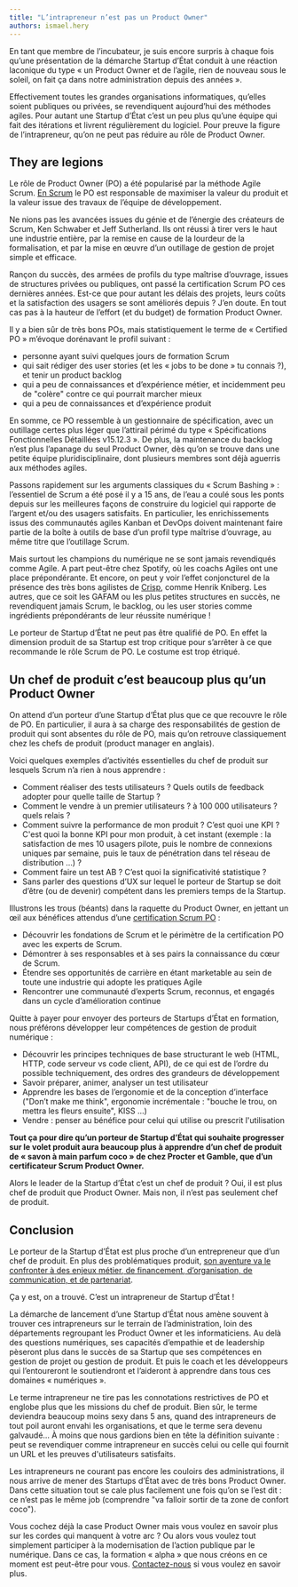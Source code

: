 ```yaml
---
title: "L’intrapreneur n’est pas un Product Owner"
authors: ismael.hery
---
```


En tant que membre de l’incubateur, je suis encore surpris à chaque fois qu’une présentation de la démarche Startup d’État conduit à une réaction laconique du type « un Product Owner et de l’agile, rien de nouveau sous le soleil, on fait ça dans notre administration depuis des années ».

Effectivement toutes les grandes organisations informatiques, qu’elles soient publiques ou privées, se revendiquent aujourd’hui des méthodes agiles. Pour autant une Startup d’État c’est un peu plus qu’une équipe qui fait des itérations et livrent régulièrement du logiciel. Pour preuve la figure de l’intrapreneur, qu’on ne peut pas réduire au rôle de Product Owner.

<!--more-->

## They are legions

Le rôle de Product Owner (PO) a été popularisé par la méthode Agile Scrum. [En Scrum](https://www.scrumguides.org/scrum-guide.html#team-po) le PO est responsable de maximiser la valeur du produit et la valeur issue des travaux de l’équipe de développement.

Ne nions pas les avancées issues du génie et de l’énergie des créateurs de Scrum, Ken Schwaber et Jeff Sutherland. Ils ont réussi à tirer vers le haut une industrie entière, par la remise en cause de la lourdeur de la formalisation, et par la mise en œuvre d’un outillage de gestion de projet simple et efficace.

Rançon du succès, des armées de profils du type maîtrise d’ouvrage, issues de structures privées ou publiques, ont passé la certification Scrum PO ces dernières années. Est-ce que pour autant les délais des projets, leurs coûts et la satisfaction des usagers se sont améliorés depuis ? J’en doute. En tout cas pas à la hauteur de l’effort (et du budget) de formation Product Owner.

Il y a bien sûr de très bons POs, mais statistiquement le terme de « Certified PO » m’évoque dorénavant le profil suivant :

* personne ayant suivi quelques jours de formation Scrum
* qui sait rédiger des user stories (et les « jobs to be done » tu connais ?), et tenir un product backlog
* qui a peu de connaissances et d’expérience métier, et incidemment peu de "colère" contre ce qui pourrait marcher mieux 
* qui a peu de connaissances et d’expérience produit

En somme, ce PO ressemble à un gestionnaire de spécification, avec un outillage certes plus léger que l’attirail périmé du type « Spécifications Fonctionnelles Détaillées v15.12.3 ». De plus, la maintenance du backlog n’est plus l’apanage du seul Product Owner, dès qu’on se trouve dans une petite équipe pluridisciplinaire, dont plusieurs membres sont déjà aguerris aux méthodes agiles.

Passons rapidement sur les arguments classiques du « Scrum Bashing » : l’essentiel de Scrum a été posé il y a 15 ans, de l’eau a coulé sous les ponts depuis sur les meilleures façons de construire du logiciel qui rapporte de l’argent et/ou des usagers satisfaits. En particulier, les enrichissements issus des communautés agiles Kanban et DevOps doivent maintenant faire partie de la boîte à outils de base d’un profil type maîtrise d’ouvrage, au même titre que l’outillage Scrum.

Mais surtout les champions du numérique ne se sont jamais revendiqués comme Agile. A part peut-être chez Spotify, où les coachs Agiles ont une place prépondérante. Et encore, on peut y voir l’effet conjoncturel de la présence des très bons agilistes de [Crisp](http://dna.crisp.se/docs/index.html), comme Henrik Kniberg. Les autres, que ce soit les GAFAM ou les plus petites structures en succès, ne revendiquent jamais Scrum, le backlog, ou les user stories comme ingrédients prépondérants de leur réussite numérique !

Le porteur de Startup d’État ne peut pas être qualifié de PO. En effet la dimension produit de sa Startup est trop critique pour s’arrêter à ce que recommande le rôle Scrum de PO. Le costume est trop étriqué.

## Un chef de produit c’est beaucoup plus qu’un Product Owner

On attend d’un porteur d’une Startup d’État plus que ce que recouvre le rôle de PO. En particulier, il aura à sa charge des responsabilités de gestion de produit qui sont absentes du rôle de PO, mais qu’on retrouve classiquement chez les chefs de produit (product manager en anglais).

Voici quelques exemples d’activités essentielles du chef de produit sur lesquels Scrum n’a rien à nous apprendre :

* Comment réaliser des tests utilisateurs ? Quels outils de feedback adopter pour quelle taille de Startup ?
* Comment le vendre à un premier utilisateurs ? à 100 000 utilisateurs ? quels relais ?
* Comment suivre la performance de mon produit ? C’est quoi une KPI ? C'est quoi la bonne KPI pour mon produit, à cet instant (exemple : la satisfaction de mes 10 usagers pilote, puis le nombre de connexions uniques par semaine, puis le taux de pénétration dans tel réseau de distribution ...) ?
* Comment faire un test AB ? C’est quoi la significativité statistique ? 
* Sans parler des questions d’UX sur lequel le porteur de Startup se doit d’être (ou de devenir) compétent dans les premiers temps de la Startup.

Illustrons les trous (béants) dans la raquette du Product Owner, en jettant un œil aux bénéfices attendus d’une [certification Scrum PO](https://www.scrumalliance.org/certifications/practitioners/cspo-certification) :

* Découvrir les fondations de Scrum et le périmètre de la certification PO avec les experts de Scrum.
* Démontrer à ses responsables et à ses pairs la connaissance du cœur de Scrum.
* Étendre ses opportunités de carrière en étant marketable au sein de toute une industrie qui adopte les pratiques Agile
* Rencontrer une communauté d’experts Scrum, reconnus, et engagés dans un cycle d’amélioration continue

Quitte à payer pour envoyer des porteurs de Startups d’État en formation, nous préférons développer leur compétences de gestion de produit numérique :

* Découvrir les principes techniques de base structurant le web (HTML, HTTP, code serveur vs code client, API), de ce qui est de l’ordre du possible techniquement, des ordres des grandeurs de développement
* Savoir préparer, animer, analyser un test utilisateur
* Apprendre les bases de l’ergonomie et de la conception d’interface ("Don’t make me think", ergonomie incrémentale : "bouche le trou, on mettra les fleurs ensuite", KISS ...)
* Vendre : penser au bénéfice pour celui qui utilise ou prescrit l'utilisation

__Tout ça pour dire qu’un porteur de Startup d’État qui souhaite progresser sur le volet produit aura beaucoup plus à apprendre d’un chef de produit de « savon à main parfum coco » de chez Procter et Gamble, que d’un certificateur Scrum Product Owner.__

Alors le leader de la Startup d’État c’est un chef de produit ? Oui, il est plus chef de produit que Product Owner. Mais non, il n’est pas seulement chef de produit.

## Conclusion

Le porteur de la Startup d’État est plus proche d’un entrepreneur que d’un chef de produit. En plus des problématiques produit, [son aventure va le confronter à des enjeux métier, de financement, d’organisation, de communication, et de partenariat](https://beta.gouv.fr/2017/02/16/intrapreneur-startup-d-etat.html).

Ça y est, on a trouvé. C’est un intrapreneur de Startup d’État !

La démarche de lancement d’une Startup d’État nous amène souvent à trouver ces intrapreneurs sur le terrain de l’administration, loin des départements regroupant les Product Owner et les informaticiens. Au delà des questions numériques, ses capacités d’empathie et de leadership pèseront plus dans le succès de sa Startup que ses compétences en gestion de projet ou gestion de produit. Et puis le coach et les développeurs qui l’entoureront le soutiendront et l’aideront à apprendre dans tous ces domaines « numériques ».

Le terme intrapreneur ne tire pas les connotations restrictives de PO et englobe plus que les missions du chef de produit. Bien sûr, le terme deviendra beaucoup moins sexy dans 5 ans, quand des intrapreneurs de tout poil auront envahi les organisations, et que le terme sera devenu galvaudé… À moins que nous gardions bien en tête la définition suivante : peut se revendiquer comme intrapreneur en succès celui ou celle qui fournit un URL et les preuves d'utilisateurs satisfaits.

Les intrapreneurs ne courant pas encore les couloirs des administrations, il nous arrive de mener des Startups d’État avec de très bons Product Owner. Dans cette situation tout se cale plus facilement une fois qu’on se l’est dit : ce n’est pas le même job (comprendre "va falloir sortir de ta zone de confort coco").

Vous cochez déjà la case Product Owner mais vous voulez en savoir plus sur les cordes qui manquent à votre arc ? Ou alors vous voulez tout simplement participer à la modernisation de l’action publique par le numérique. Dans ce cas, la formation « alpha » que nous créons en ce moment est peut-être pour vous. [Contactez-nous](mailto:contact@beta.gouv.fr) si vous voulez en savoir plus.
